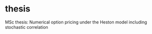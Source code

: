 # thesis
MSc thesis: Numerical option pricing under the Heston model including stochastic correlation
